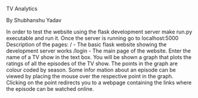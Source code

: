 TV Analytics

By Shubhanshu Yadav

In order to test the website using the flask development server make run.py executable and run it.
Once the server is running go to localhost:5000
Description of the pages:
/ - The basic flask website showing the development server works
/login - The main page of the website. Enter the name of a TV show in the text box. You will be shown a graph that plots the ratings of all the episodes of the TV show. The points in the graph are colour coded by season. Some infor mation about an episode can be viewed by placing the mouse over the respective point in the graph. Clicking on the point redirects you to a webpage containing the links where the episode can be watched online.
